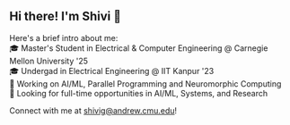 ## Hi there! I'm Shivi 👋

Here's a brief intro about me: <br>
🎓 Master's Student in Electrical & Computer Engineering @ Carnegie Mellon University '25 <br>
🎓 Undergad in Electrical Engineering @ IIT Kanpur '23 <br>
🔬 Working on AI/ML, Parallel Programming and Neuromorphic Computing <br>
💼 Looking for full-time opportunities in AI/ML, Systems, and Research <br>

Connect with me at shivig@andrew.cmu.edu!
